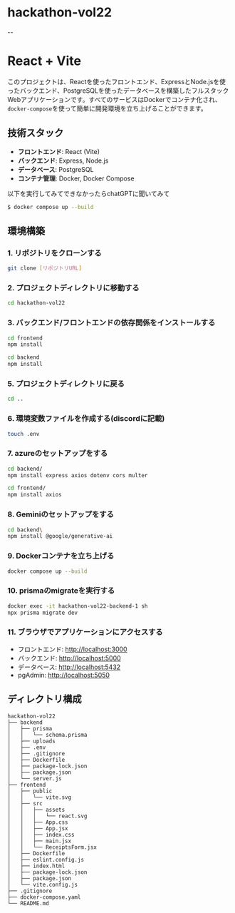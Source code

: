 # hackathon-vol22
--

# React + Vite

このプロジェクトは、Reactを使ったフロントエンド、ExpressとNode.jsを使ったバックエンド、PostgreSQLを使ったデータベースを構築したフルスタックWebアプリケーションです。すべてのサービスはDockerでコンテナ化され、`docker-compose`を使って簡単に開発環境を立ち上げることができます。

## 技術スタック

- **フロントエンド**: React (Vite)
- **バックエンド**: Express, Node.js
- **データベース**: PostgreSQL
- **コンテナ管理**: Docker, Docker Compose

以下を実行してみてできなかったらchatGPTに聞いてみて
```bash
$ docker compose up --build
```
## 環境構築

### 1. リポジトリをクローンする
```bash
git clone [リポジトリURL]
```
### 2. プロジェクトディレクトリに移動する
```bash
cd hackathon-vol22
```
### 3. バックエンド/フロントエンドの依存関係をインストールする
```bash
cd frontend
npm install
```
```bash
cd backend
npm install
```

### 5. プロジェクトディレクトリに戻る
```bash
cd ..
```

### 6. 環境変数ファイルを作成する(discordに記載)
```bash
touch .env
```

### 7. azureのセットアップをする
```bash
cd backend/
npm install express axios dotenv cors multer

cd frontend/
npm install axios
```

### 8. Geminiのセットアップをする
```bash
cd backend\
npm install @google/generative-ai
```

### 9. Dockerコンテナを立ち上げる
```bash
docker compose up --build
```

### 10. prismaのmigrateを実行する
```bash
docker exec -it hackathon-vol22-backend-1 sh
npx prisma migrate dev
```

### 11. ブラウザでアプリケーションにアクセスする
- フロントエンド: [http://localhost:3000](http://localhost:3000)
- バックエンド: [http://localhost:5000](http://localhost:5000)
- データベース: [http://localhost:5432](http://localhost:5432)
- pgAdmin: [http://localhost:5050](http://localhost:5050)


## ディレクトリ構成
```
hackathon-vol22
├── backend
│   ├── prisma
│   │   └── schema.prisma
│   ├── uploads
│   ├── .env
│   ├── .gitignore
│   ├── Dockerfile
│   ├── package-lock.json
│   ├── package.json
│   └── server.js
├── frontend
│   ├── public
│   │   └── vite.svg
│   ├── src
│   │   ├── assets
│   │   │   └── react.svg
│   │   ├── App.css
│   │   ├── App.jsx
│   │   ├── index.css
│   │   ├── main.jsx
│   │   └── ReceiptsForm.jsx
│   ├── Dockerfile
│   ├── eslint.config.js
│   ├── index.html
│   ├── package-lock.json
│   ├── package.json
│   └── vite.config.js
├── .gitignore
├── docker-compose.yaml
└── README.md
```

